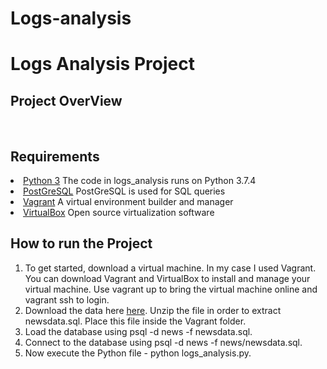 # Logs-analysis
<h1>Logs Analysis Project</h1>

<h2><b>Project OverView</b></h2>
<br>

<h2><b>Requirements</b></h2>
<li><a href="https://www.python.org/download/releases/3.0/" rel="nofollow">Python 3</a> The code in logs_analysis runs on Python 3.7.4 </li>
<li><a href="https://www.postgresql.org/about/" rel="nofollow">PostGreSQL</a> PostGreSQL is used for SQL queries</li>
<li><a href="https://www.vagrantup.com/" rel="nofollow">Vagrant</a> A virtual environment builder and manager </li>
<li><a href="https://www.virtualbox.org/" rel="nofollow">VirtualBox</a> Open source virtualization software</li>

<h2><b>How to run the Project</b></h2>
<ol>
  <li>To get started, download a virtual machine. In my case I used Vagrant. You can download Vagrant and VirtualBox to install and manage your virtual machine. Use vagrant up to bring the virtual machine online and vagrant ssh to login.</li>

<li>Download the data here <a href="https://d17h27t6h515a5.cloudfront.net/topher/2016/August/57b5f748_newsdata/newsdata.zip" rel="nofollow">here</a>. Unzip the file in order to extract newsdata.sql. Place this file inside the Vagrant folder.</li>

<li>Load the database using psql -d news -f newsdata.sql.</li>

<li>Connect to the database using psql -d news -f news/newsdata.sql.</li>

<li>Now execute the Python file - python logs_analysis.py.</li>

</ol>

